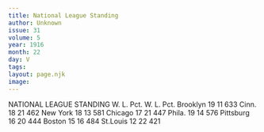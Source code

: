 ```yaml
---
title: National League Standing
author: Unknown
issue: 31
volume: 5
year: 1916
month: 22
day: V
tags:
layout: page.njk
image:
---
```

NATIONAL LEAGUE STANDING    W. L. Pct. W. L. Pct. Brooklyn 19 11 633 Cinn. 18 21 462 New York 18 13 581 Chicago 17 21 447 Phila. 19 14 576 Pittsburg 16 20 444 Boston 15 16 484 St.Louis 12 22 421    

